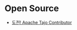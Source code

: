 Open Source
===========
* [도전! Apache Tajo Contributor](http://teamblog.gruter.com/apache-tajo-contributor-starter/)